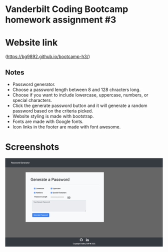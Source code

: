# Vanderbilt Coding Bootcamp homework assignment #3

# Website link

(https://bg9892.github.io/bootcamp-h3/)

## Notes

- Password generator.
- Choose a password length between 8 and 128 chracters long.
- Choose if you want to include lowercase, uppercase, numbers, or special characters.
- Click the generate password button and it will generate a random password based on the criteria picked.
- Website styling is made with bootstrap.
- Fonts are made with Google fonts.
- Icon links in the footer are made with font awesome.

# Screenshots

![Index](Assets/ScreenShot.png)


